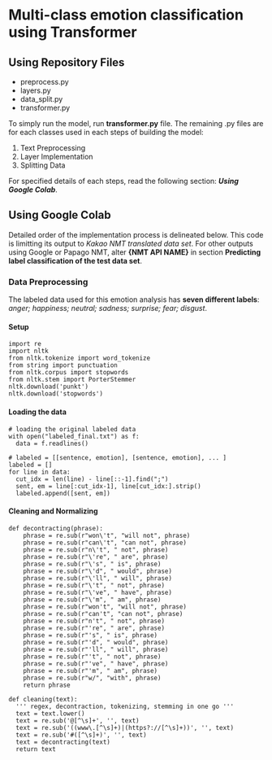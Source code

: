 # Multi-class emotion classification using Transformer

## Using Repository Files

- preprocess.py
- layers.py
- data_split.py
- transformer.py

To simply run the model, run **transformer.py** file. The remaining .py files are for each classes used in each steps of building the model:
1. Text Preprocessing
2. Layer Implementation
3. Splitting Data

For specified details of each steps, read the following section: ***Using Google Colab***.

## Using Google Colab

Detailed order of the implementation process is delineated below.
This code is limitting its output to *Kakao NMT translated data set*. For other outputs using Google or Papago NMT, alter **{NMT API NAME}** in section **Predicting label classification of the test data set**.

### Data Preprocessing

The labeled data used for this emotion analysis has **seven different labels**: *anger; happiness; neutral; sadness; surprise; fear; disgust*.

#### Setup

    import re
    import nltk
    from nltk.tokenize import word_tokenize
    from string import punctuation
    from nltk.corpus import stopwords
    from nltk.stem import PorterStemmer
    nltk.download('punkt')
    nltk.download('stopwords')

#### Loading the data

    # loading the original labeled data
    with open("labeled_final.txt") as f:
      data = f.readlines()

    # labeled = [[sentence, emotion], [sentence, emotion], ... ]
    labeled = []
    for line in data:
      cut_idx = len(line) - line[::-1].find(";")
      sent, em = line[:cut_idx-1], line[cut_idx:].strip()
      labeled.append([sent, em])
      
#### Cleaning and Normalizing

    def decontracting(phrase):
        phrase = re.sub(r"won\'t", "will not", phrase)
        phrase = re.sub(r"can\'t", "can not", phrase)
        phrase = re.sub(r"n\'t", " not", phrase)
        phrase = re.sub(r"\'re", " are", phrase)
        phrase = re.sub(r"\'s", " is", phrase)
        phrase = re.sub(r"\'d", " would", phrase)
        phrase = re.sub(r"\'ll", " will", phrase)
        phrase = re.sub(r"\'t", " not", phrase)
        phrase = re.sub(r"\'ve", " have", phrase)
        phrase = re.sub(r"\'m", " am", phrase)
        phrase = re.sub(r"won't", "will not", phrase)
        phrase = re.sub(r"can't", "can not", phrase)
        phrase = re.sub(r"n't", " not", phrase)
        phrase = re.sub(r"'re", " are", phrase)
        phrase = re.sub(r"'s", " is", phrase)
        phrase = re.sub(r"'d", " would", phrase)
        phrase = re.sub(r"'ll", " will", phrase)
        phrase = re.sub(r"'t", " not", phrase)
        phrase = re.sub(r"'ve", " have", phrase)
        phrase = re.sub(r"'m", " am", phrase)
        phrase = re.sub(r"w/", "with", phrase)
        return phrase

    def cleaning(text):
      ''' regex, decontraction, tokenizing, stemming in one go '''
      text = text.lower()
      text = re.sub('@[^\s]+', '', text)
      text = re.sub('((www\.[^\s]+)|(https?://[^\s]+))', '', text)
      text = re.sub('#([^\s]+)', '', text)
      text = decontracting(text)
      return text
